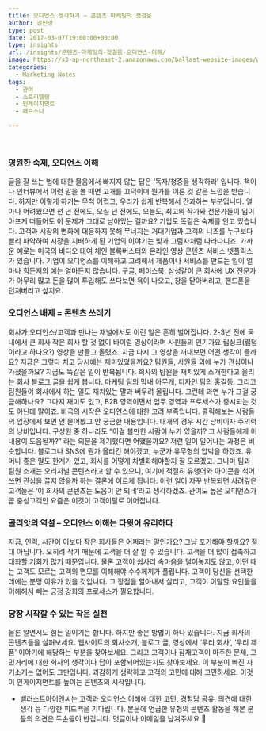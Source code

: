 ```yaml
---
title: 오디언스 생각하기 – 콘텐츠 마케팅의 첫걸음
author: 김민영
type: post
date: 2017-03-07T19:00:00+00:00
type: insights
url: /insights/콘텐츠-마케팅의-첫걸음-오디언스-이해/
image: https://s3-ap-northeast-2.amazonaws.com/ballast-website-images/wp-content/uploads/2017/02/15110119/img-3.png
categories:
  - Marketing Notes
tags:
  - 관여
  - 스토리텔링
  - 인게이지먼트
  - 페르소나

---
```

&nbsp;

### 영원한 숙제, 오디언스 이해
글을 잘 쓰는 법에 대한 물음에서 빠지지 않는 답은 &#8216;독자/청중을 생각하라&#8217; 입니다. 책이나 인터뷰에서 이런 말을 볼 때면 고개를 끄덕이며 뭔가를 이룬 것 같은 느낌을 받습니다. 하지만 이렇게 하기는 무척 어렵고, 우리가 쉽게 반복해서 간과하는 부분입니다. 얼마나 어려웠으면 천 년 전에도, 오십 년 전에도, 오늘도, 최고의 작가와 전문가들이 입이 아프게 떠들어도 이 문제가 그대로 남아있는 걸까요?
기업도 똑같은 숙제를 안고 있습니다. 고객과 시장의 변화에 대응하지 못해 무너지는 거대기업과 고객의 니즈를 누구보다 빨리 파악하여 시장을 지배하게 된 기업의 이야기는 빛과 그림자처럼 따라다니죠. 가까운 예로는 미국의 비디오 대여 체인 블록버스터와 온라인 영상 콘텐츠 서비스 넷플릭스가 있습니다.
기업이 오디언스를 이해하고 고려해서 제품이나 서비스를 만드는 일이 얼마나 힘든지의 예는 얼마든지 많습니다. 구글, 페이스북, 삼성같이 큰 회사에 UX 전문가가 아무리 많고 돈을 많이 투입해도 쓰다보면 욕이 나오고, 창을 닫아버리고, 핸드폰을 던져버리고 싶지요.

### 오디언스 배제 = 콘텐츠 쓰레기
회사가 오디언스/고객과 만나는 채널에서도 이런 일은 흔히 벌어집니다. 2-3년 전에 국내에서 큰 회사 작은 회사 할 것 없이 바이럴 영상이라며 사원들의 인기가요 립싱크(립덥이라고 하나요?) 영상을 만들고 올렸죠. 지금 다시 그 영상을 꺼내보면 어떤 생각이 들까요? 지금은 그렇다 치고 당시에는 재미있었을까요? 팀원들, 사원들 외에 누가 관심이나 가졌을까요?
지금도 똑같은 일이 반복됩니다. 회사의 팀원을 재치있게 소개한다고 올리는 회사 블로그 글을 쉽게 봅니다. 마케팅 팀의 막내 아무개, 디자인 팀의 홍길동. 그리고 팀원들이 회사에서 하는 일도 재치있는 말과 버무려 올립니다. 그런데 과연 누가 그걸 궁금해하나요? 그다지 재미도 없고, B2B 영역이면서 업무 영역과 프로세스가 중시되는 것도 아닌데 말이죠.
비극의 시작은 오디언스에 대한 고려 부족입니다. 클릭해보는 사람들의 입장에서 보면 안 물어봤고 안 궁금한 내용입니다. 대개의 경우 시간 낭비이자 주의력의 낭비입니다. 구성원 중 하나라도 &#8220;이걸 볼만한 사람이 누가 있을까? 그 사람들에게 이 내용이 도움될까?&#8221; 라는 의문을 제기했다면 어땠을까요?
저런 일이 일어나는 과정은 비슷합니다. 블로그나 SNS에 뭔가 올리긴 해야겠고, 누군가 유무형의 압박을 하겠죠. 유머나 좋은 말도 한계가 있고, 회사를 어떻게 차별화해야할지 잘 모르겠고. 그나마 팀과 팀원 소개는 오리지널 콘텐츠라고 할 수 있으니, 여기에 적절히 유행어와 아이콘을 섞어 쓰면 관심을 끌지 않을까 하는 결론에 이르게 됩니다.
이런 일이 자꾸 반복되면 사려깊은 고객들은 &#8216;이 회사의 콘텐츠는 도움이 안 되네&#8217;라고 생각하겠죠. 관여도 높은 오디언스가 곧 충성고객인 요즘은 이것이 고객이탈로 이어집니다.

### 골리앗의 역설 &#8211; 오디언스 이해는 다윗이 유리하다
자금, 인력, 시간이 이보다 작은 회사들은 어쩌라는 말인가요? 그냥 포기해야 할까요? 절대 아닙니다. 오히려 작기 때문에 고객을 더 잘 알 수 있습니다. 고객을 더 많이 접촉하고 대화할 기회가 많기 때문입니다. 물론 고객이 쉽사리 속마음을 털어놓지도 않고, 어떤 때는 고객도 모르는 고객의 면모를 이해해야 수수께끼가 풀립니다.
고객이 당신을 선택한 데에는 분명 이유가 있을 것입니다. 그 장점을 알아내서 살리고, 고객이 이탈할 요인들을 이해해서 빼는 긍정 강화의 프로세스가 필요합니다.

### 당장 시작할 수 있는 작은 실천
물론 알면서도 힘든 일이기는 합니다. 하지만 좋은 방법이 하나 있습니다. 지금 회사의 콘텐츠들을 살펴보세요. 웹사이트의 회사소개, 블로그 글, 영상에서 &#8216;우리 회사&#8217;, &#8216;우리 제품&#8217; 이야기에 해당하는 부분을 찾아보세요. 그리고 고객이나 잠재고객이 마주한 문제, 고민거리에 대한 회사의 생각이나 답이 포함되어있는지도 찾아보세요. 이 부분이 빠진 자기소개는 없어도 그만입니다. 과감하게 생략하고 고객의 고민에 대해 고민하세요.
이것이 인게이지먼트를 높이는 콘텐츠의 시작입니다.

* 밸러스트아이앤씨는 고객과 오디언스 이해에 대한 고민, 경험담 공유, 의견에 대한 생각 등 다양한 피드백을 기다립니다. 본문에 언급한 유형의 콘텐츠 활동을 해본 분들의 의견은 두손들어 반깁니다. 덧글이나 이메일을 남겨주세요 🙂